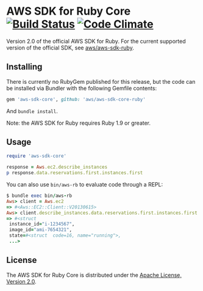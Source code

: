# AWS SDK for Ruby Core [![Build Status](https://travis-ci.org/aws/aws-sdk-core-ruby.png?branch=master)](https://travis-ci.org/aws/aws-sdk-core-ruby) [![Code Climate](https://codeclimate.com/github/aws/aws-sdk-core-ruby.png)](https://codeclimate.com/github/aws/aws-sdk-core-ruby)

Version 2.0 of the official AWS SDK for Ruby. For the current supported version
of the official SDK, see [aws/aws-sdk-ruby](http://github.com/aws/aws-sdk-ruby).

## Installing

There is currently no RubyGem published for this release, but the code can be
installed via Bundler with the following Gemfile contents:

```ruby
gem 'aws-sdk-core', github: 'aws/aws-sdk-core-ruby'
```

And `bundle install`.

Note: the AWS SDK for Ruby requires Ruby 1.9 or greater.

## Usage

```ruby
require 'aws-sdk-core'

response = Aws.ec2.describe_instances
p response.data.reservations.first.instances.first
```

You can also use `bin/aws-rb` to evaluate code through a REPL:

```ruby
$ bundle exec bin/aws-rb
Aws> client = Aws.ec2
=> #<Aws::EC2::Client::V20130615>
Aws> client.describe_instances.data.reservations.first.instances.first
=> #<struct
 instance_id="i-1234567",
 image_id="ami-7654321",
 state=#<struct  code=16, name="running">,
 ...>
```

## License

The AWS SDK for Ruby Core is distributed under the
[Apache License, Version 2.0](http://www.apache.org/licenses/LICENSE-2.0).
